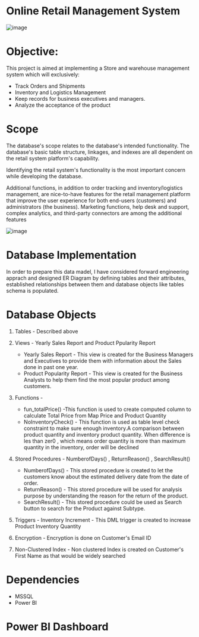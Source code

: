 # Online Retail Management System

![image](https://user-images.githubusercontent.com/91214809/193731419-df201c4e-1ec2-4a51-9d9d-07e58ede5237.png)



# Objective:
This project is aimed at implementing a Store and warehouse management system which will exclusively:

- Track Orders and Shipments
- Inventory and Logistics Management
- Keep records for business executives and managers.
- Analyze the acceptance of the product

# Scope

The database's scope relates to the database's intended functionality. The database's basic table structure, linkages, 
and indexes are all dependent on the retail system platform's capability.

Identifying the retail system's functionality is the most important concern while developing the database.

Additional functions, in addition to order tracking and inventory/logistics management, are nice-to-have features 
for the retail management platform that improve the user experience for both end-users (customers) and 
administrators (the business). Marketing functions, help desk and support, complex analytics, and third-party 
connectors are among the additional features

![image](https://user-images.githubusercontent.com/91214809/193731046-b807831d-65d2-4c22-90d6-e538d583250a.png)

# Database Implementation
In order to prepare this data madel, I have considered forward engineering apprach and designed ER Diagram by defining tables and their attributes, established relationships between them and database objects like tables schema is populated.

# Database Objects
1. Tables - Described above
2. Views - Yearly Sales Report and Product Ppularity Report
   * Yearly Sales Report - This view is created for the Business Managers and Executives to provide them with information about the Sales done in past one year.
   * Product Popularity Report - This view is created for the Business Analysts to help them find the most popular product among customers.
3. Functions -
      * fun_totalPrice() -This function is used to create computed column to calculate Total Price from Map Price and Product Quantity
      * NoInventoryCheck() - This function is used as table level check constraint to make sure enough inventory.A comparison between product quantity and inventory product quantity. When difference is les than zer0 , which means order quantity is more than maximum quantity in the inventory, order will be declined

4. Stored Procedures - NumberofDays() , ReturnReason() , SearchResult()
      * NumberofDays() - This stored procedure is created to let the customers know about the estimated delivery date from the date of order.
      * ReturnReason() - This stored procedure will be used for analysis purpose by understanding the reason for the return of the product.
      * SearchResult() - This stored procedure could be used as Search button to search for the Product against Subtype.
5. Triggers - Inventory Increment - This DML trigger is created to increase Product Inventory Quantity 
6. Encryption - Encryption is done on Customer's Email ID
7. Non-Clustered Index - Non clustered Index is created on Customer's First Name as that would be widely searched 


# Dependencies
- MSSQL
- Power BI


# Power BI Dashboard
